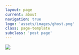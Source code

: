 ```yaml
---
layout: page
current: about
navigation: true
logo: 'assets/images/ghost.png'
class: page-template
subclass: 'post page'
---
```


<div>
	<img src="/thgus900.github.io/assets/images/sh_about.ljpg">
</div>
